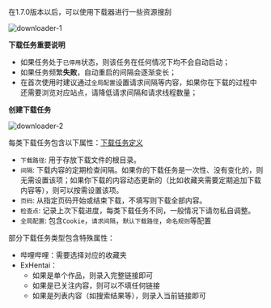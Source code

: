 在1.7.0版本以后，可以使用下载器进行一些资源搜刮

![downloader-1](/img/downloader-1.png)

**下载任务重要说明**

+ 如果任务处于`已停用`状态，则该任务在任何情况下均不会自动启动；
+ 如果任务频繁**失败**，自动重启的间隔会逐渐变长；
+ 在首次使用时建议通过`全局配置`设置请求间隔等内容，如果你在下载的过程中还需要浏览对应站点，请降低请求间隔和请求线程数量；

**创建下载任务**

![downloader-2](/img/downloader-2.png)

每类下载任务包含以下属性：[下载任务定义](https://github.com/anobaka/InsideWorld/issues/309)

+ `下载路径`: 用于存放下载文件的根目录。
+ `间隔`: 下载内容的定期检查间隔。如果你的下载任务是一次性、没有变化的，则无需设置该项；如果你下载的内容动态更新的（比如收藏夹需要定期追加下载内容等），则可以按需设置该项。
+ `页码`: 从指定页码开始或结束下载，不填写则下载全部内容。
+ `检查点`: 记录上次下载进度，每类下载任务不同，一般情况下请勿私自调整。
+ `全局配置`: 包含`Cookie`，`请求间隔`，`默认下载路径`，`命名规则`等配置

部分下载任务类型包含特殊属性：

+ 哔哩哔哩：需要选择对应的收藏夹
+ ExHentai：
  + 如果是单个作品，则录入完整链接即可
  + 如果是已关注内容，则可以不填任何链接
  + 如果是列表内容（如搜索结果等），则录入当前链接即可